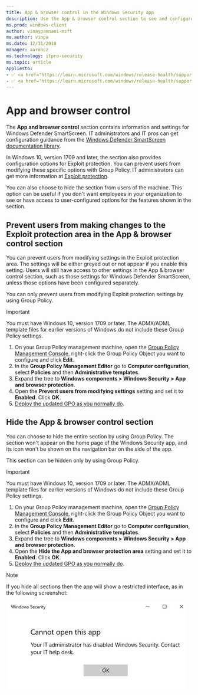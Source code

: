 ```yaml
---
title: App & browser control in the Windows Security app
description: Use the App & browser control section to see and configure Windows Defender SmartScreen and Exploit protection settings.
ms.prod: windows-client
author: vinaypamnani-msft
ms.author: vinpa
ms.date: 12/31/2018
manager: aaroncz
ms.technology: itpro-security
ms.topic: article
appliesto:
- ✅ <a href="https://learn.microsoft.com/windows/release-health/supported-versions-windows-client" target="_blank">Windows 11</a>
- ✅ <a href="https://learn.microsoft.com/windows/release-health/supported-versions-windows-client" target="_blank">Windows 10</a>
---
```


# App and browser control

The **App and browser control** section contains information and settings for Windows Defender SmartScreen. IT administrators and IT pros can get configuration guidance from the [Windows Defender SmartScreen documentation library](/windows/threat-protection/windows-defender-smartscreen/windows-defender-smartscreen-overview).

In Windows 10, version 1709 and later, the section also provides configuration options for Exploit protection. You can prevent users from modifying these specific options with Group Policy. IT administrators can get more information at [Exploit protection](/microsoft-365/security/defender-endpoint/exploit-protection).

You can also choose to hide the section from users of the machine. This option can be useful if you don't want employees in your organization to see or have access to user-configured options for the features shown in the section.

## Prevent users from making changes to the Exploit protection area in the App & browser control section

You can prevent users from modifying settings in the Exploit protection area. The settings will be either greyed out or not appear if you enable this setting. Users will still have access to other settings in the App & browser control section, such as those settings for Windows Defender SmartScreen, unless those options have been configured separately.

You can only prevent users from modifying Exploit protection settings by using Group Policy.

> [!IMPORTANT]
> You must have Windows 10, version 1709 or later. The ADMX/ADML template files for earlier versions of Windows do not include these Group Policy settings.

1. On your Group Policy management machine, open the [Group Policy Management Console](/previous-versions/windows/it-pro/windows-server-2008-R2-and-2008/cc731212(v=ws.11)), right-click the Group Policy Object you want to configure and click **Edit**.
2. In the **Group Policy Management Editor** go to **Computer configuration**, select **Policies** and then **Administrative templates**.
3. Expand the tree to **Windows components > Windows Security > App and browser protection**.
4. Open the **Prevent users from modifying settings** setting and set it to **Enabled**. Click **OK**.
5. [Deploy the updated GPO as you normally do](/windows/win32/srvnodes/group-policy).

## Hide the App & browser control section

You can choose to hide the entire section by using Group Policy. The section won't appear on the home page of the Windows Security app, and its icon won't be shown on the navigation bar on the side of the app.

This section can be hidden only by using Group Policy.

> [!IMPORTANT]
> You must have Windows 10, version 1709 or later. The ADMX/ADML template files for earlier versions of Windows do not include these Group Policy settings.

1. On your Group Policy management machine, open the [Group Policy Management Console](/previous-versions/windows/it-pro/windows-server-2008-R2-and-2008/cc731212(v=ws.11)), right-click the Group Policy Object you want to configure and click **Edit**.
2. In the **Group Policy Management Editor** go to **Computer configuration**, select **Policies** and then **Administrative templates**.
3. Expand the tree to **Windows components > Windows Security > App and browser protection**.
4. Open the **Hide the App and browser protection area** setting and set it to **Enabled**. Click **OK**.
5. [Deploy the updated GPO as you normally do](/windows/win32/srvnodes/group-policy).

> [!NOTE]
> If you hide all sections then the app will show a restricted interface, as in the following screenshot:
>
> ![Windows Security app with all sections hidden by Group Policy.](images/wdsc-all-hide.png)
